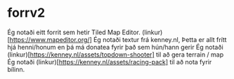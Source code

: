 # forrv2
Ég notaði eitt forrit sem hetir Tiled Map Editor. (linkur)[https://www.mapeditor.org/]                                                     Ég notaði textur frá kenney.nl, Þetta er allt frítt hjá henni/honum en þá má donatea fyrir það sem hún/hann gerir                          Ég notaði (linkur)[https://kenney.nl/assets/topdown-shooter] til að gera terrain / map                                                     Ég notaði (linkur)[https://kenney.nl/assets/racing-pack] til að nota fyrir bílinn.
